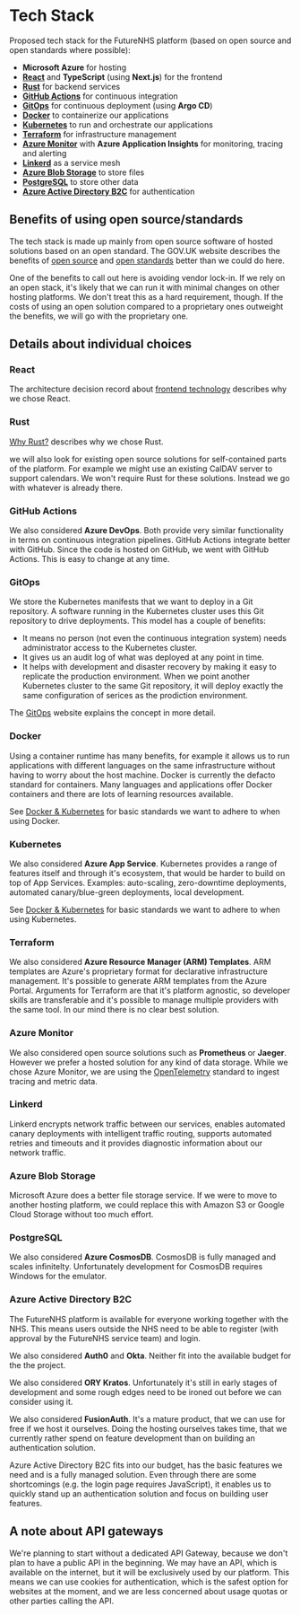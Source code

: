 # Tech Stack

Proposed tech stack for the FutureNHS platform (based on open source and open standards where possible):

- **Microsoft Azure** for hosting
- [**React**](#react) and **TypeScript** (using **Next.js**) for the frontend
- [**Rust**](#rust) for backend services
- [**GitHub Actions**](#github-actions) for continuous integration
- [**GitOps**](#gitops) for continuous deployment (using **Argo CD**)
- [**Docker**](#docker) to containerize our applications
- [**Kubernetes**](#kubernetes) to run and orchestrate our applications
- [**Terraform**](#terraform) for infrastructure management
- [**Azure Monitor**](#azure-monitor) with **Azure Application Insights** for monitoring, tracing and alerting
- [**Linkerd**](#linkerd) as a service mesh
- [**Azure Blob Storage**](#azure-blob-storage) to store files
- [**PostgreSQL**](#postgresql) to store other data
- [**Azure Active Directory B2C**](#azure-active-directory-b2c) for authentication

## Benefits of using open source/standards

The tech stack is made up mainly from open source software of hosted solutions based on an open standard. The GOV.UK website describes the benefits of [open source](https://www.gov.uk/guidance/be-open-and-use-open-source) and [open standards](https://www.gov.uk/government/publications/open-standards-principles/open-standards-principles) better than we could do here.

One of the benefits to call out here is avoiding vendor lock-in. If we rely on an open stack, it's likely that we can run it with minimal changes on other hosting platforms. We don't treat this as a hard requirement, though. If the costs of using an open solution compared to a proprietary ones outweight the benefits, we will go with the proprietary one.

## Details about individual choices

### React

The architecture decision record about [frontend technology](../architecture/decisions/0006-frontend-technology.md) describes why we chose React.

### Rust

[Why Rust?](why-rust.md) describes why we chose Rust.

we will also look for existing open source solutions for self-contained parts of the platform. For example we might use an existing CalDAV server to support calendars. We won't require Rust for these solutions. Instead we go with whatever is already there.

### GitHub Actions

We also considered **Azure DevOps**. Both provide very similar functionality in terms on continuous integration pipelines. GitHub Actions integrate better with GitHub. Since the code is hosted on GitHub, we went with GitHub Actions. This is easy to change at any time.

### GitOps

We store the Kubernetes manifests that we want to deploy in a Git repository. A software running in the Kubernetes cluster uses this Git repository to drive deployments. This model has a couple of benefits:

- It means no person (not even the continuous integration system) needs administrator access to the Kubernetes cluster.
- It gives us an audit log of what was deployed at any point in time.
- It helps with development and disaster recovery by making it easy to replicate the production environment. When we point another Kubernetes cluster to the same Git repository, it will deploy exactly the same configuration of serices as the prodiction environment.

The [GitOps](https://www.gitops.tech/) website explains the concept in more detail.

### Docker

Using a container runtime has many benefits, for example it allows us to run applications with different languages on the same infrastructure without having to worry about the host machine. Docker is currently the defacto standard for containers. Many languages and applications offer Docker containers and there are lots of learning resources available.

See [Docker & Kubernetes](./docker-kubernetes.md) for basic standards we want to adhere to when using Docker.

### Kubernetes

We also considered **Azure App Service**. Kubernetes provides a range of features itself and through it's ecosystem, that would be harder to build on top of App Services. Examples: auto-scaling, zero-downtime deployments, automated canary/blue-green deployments, local development.

See [Docker & Kubernetes](./docker-kubernetes.md) for basic standards we want to adhere to when using Kubernetes.

### Terraform

We also considered **Azure Resource Manager (ARM) Templates**. ARM templates are Azure's proprietary format for declarative infrastructure management. It's possible to generate ARM templates from the Azure Portal. Arguments for Terraform are that it's platform agnostic, so developer skills are transferable and it's possible to manage multiple providers with the same tool. In our mind there is no clear best solution.

### Azure Monitor

We also considered open source solutions such as **Prometheus** or **Jaeger**. However we prefer a hosted solution for any kind of data storage. While we chose Azure Monitor, we are using the [OpenTelemetry](https://opentelemetry.io/) standard to ingest tracing and metric data.

### Linkerd

Linkerd encrypts network traffic between our services, enables automated canary deployments with intelligent traffic routing, supports automated retries and timeouts and it provides diagnostic information about our network traffic.

### Azure Blob Storage

Microsoft Azure does a better file storage service. If we were to move to another hosting platform, we could replace this with Amazon S3 or Google Cloud Storage without too much effort.

### PostgreSQL

We also considered **Azure CosmosDB**. CosmosDB is fully managed and scales infinitelty. Unfortunately development for CosmosDB requires Windows for the emulator.

### Azure Active Directory B2C

The FutureNHS platform is available for everyone working together with the NHS. This means users outside the NHS need to be able to register (with approval by the FutureNHS service team) and login.

We also considered **Auth0** and **Okta**. Neither fit into the available budget for the the project.

We also considered **ORY Kratos**. Unfortunately it's still in early stages of development and some rough edges need to be ironed out before we can consider using it.

We also considered **FusionAuth**. It's a mature product, that we can use for free if we host it ourselves. Doing the hosting ourselves takes time, that we currently rather spend on feature development than on building an authentication solution.

Azure Active Directory B2C fits into our budget, has the basic features we need and is a fully managed solution. Even through there are some shortcomings (e.g. the login page requires JavaScript), it enables us to quickly stand up an authentication solution and focus on building user features.

## A note about API gateways

We're planning to start without a dedicated API Gateway, because we don't plan to have a public API in the beginning. We may have an API, which is available on the internet, but it will be exclusively used by our platform. This means we can use cookies for authentication, which is the safest option for websites at the moment, and we are less concerned about usage quotas or other parties calling the API.
